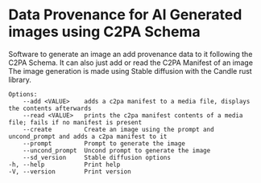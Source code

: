 # Data Provenance for AI Generated images using C2PA Schema

Software to generate an image an add provenance data to it following the C2PA Schema. It can also just add or read the C2PA Manifest of an image
The image generation is made using Stable diffusion with the Candle rust library.

    Options:
        --add <VALUE>    adds a c2pa manifest to a media file, displays the contents afterwards
        --read <VALUE>   prints the c2pa manifest contents of a media file; fails if no manifest is present
        --create         Create an image using the prompt and uncond_prompt and adds a c2pa manifest to it
        --prompt         Prompt to generate the image
        --uncond_prompt  Uncond prompt to generate the image
        --sd_version     Stable diffusion options
    -h, --help           Print help
    -V, --version        Print version



